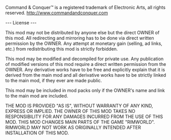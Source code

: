 Command & Conquer™ is a registered trademark of Electronic Arts, all rights reserved.
http://www.commandandconquer.com


--- License ---

This mod may not be distributed by anyone else but the direct OWNER of this mod. All redirecting and mirroring has to be done via direct written permission by the OWNER. Any attempt at monetary gain (selling, ad links, etc.) from redistributing this mod is strictly forbidden.

This mod may be modified and decompiled for private use. Any publication of modified versions of this mod require a direct written permission from the OWNER. Any derivative works have to be free and explicitly explain that it is derived from the main mod and all derivative works have to be strictly linked to the main mod, if they ever are made public.

This mod may be included in mod packs only if the OWNER's name and link to the main mod are included.

THE MOD IS PROVIDED "AS IS", WITHOUT WARRANTY OF ANY KIND, EXPRESS OR IMPLIED. THE OWNER OF THIS MOD TAKES NO RESPONSIBILITY FOR ANY DAMAGES INCURRED FROM THE USE OF THIS MOD. THIS MOD CHANGES MAIN PARTS OF THE GAME "RIMWORLD". RIMWORLD MAY NOT WORK AS ORIGINALLY INTENDED AFTER INSTALLATION OF THIS MOD.
